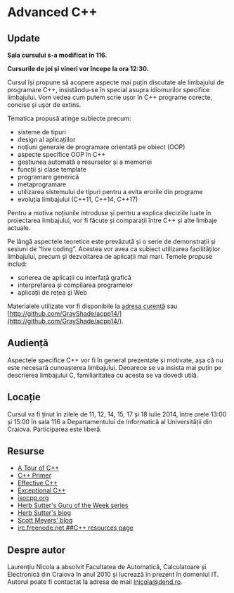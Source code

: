 ﻿# Advanced C++

## Update

**Sala cursului s-a modificat în 116.**

**Cursurile de joi și vineri vor începe la ora 12:30.**

Cursul își propune să acopere aspecte mai puțin discutate ale limbajului de programare C++, insistându-se în special asupra idiomurilor specifice limbajului. Vom vedea cum putem scrie ușor în C++ programe corecte, concise și ușor de extins.

Tematica propusă atinge subiecte precum:

  * sisteme de tipuri
  * design al aplicațiilor
  * noțiuni generale de programare orientată pe obiect (OOP)
  * aspecte specifice OOP în C++
  * gestiunea automată a resurselor și a memoriei
  * funcții și clase template
  * programare generică
  * metaprogramare
  * utilizarea sistemului de tipuri pentru a evita erorile din programe
  * evoluția limbajului (C++11, C++14, C++17)

Pentru a motiva noțiunile introduse și pentru a explica deciziile luate în proiectarea limbajului, vor fi făcute și comparații între C++ și alte limbaje actuale.

Pe lângă aspectele teoretice este prevăzută și o serie de demonstrații și sesiuni de “live coding”. Acestea vor avea ca subiect utilizarea facilităților limbajului, precum și dezvoltarea de aplicații mai mari. Temele propuse includ:

  * scrierea de aplicații cu interfață grafică
  * interpretarea și compilarea programelor
  * aplicații de rețea și Web

Materialele utilizate vor fi disponibile la [adresa curentă](http://github.com/GrayShade/acpp14/) sau [http://github.com/GrayShade/acpp14/](http://github.com/GrayShade/acpp14/).

## Audiență

Aspectele specifice C++ vor fi în general prezentate și motivate, așa că nu este necesară cunoașterea limbajului. Deoarece se va insista mai puțin pe descrierea limbajului C, familiaritatea cu acesta se va dovedi utilă.

## Locație

Cursul va fi ținut în zilele de 11, 12, 14, 15, 17 și 18 iulie 2014, între orele 13:00 și 15:00 în sala 116 a Departamentului de Informatică al Universității din Craiova. Participarea este liberă.

## Resurse

  * [A Tour of C++](http://www.amazon.com/Tour-In-Depth-Series-Bjarne-Stroustrup/dp/0321958314)
  * [C++ Primer](http://www.informit.com/store/c-plus-plus-primer-9780321714114)
  * [Effective C++](http://www.informit.com/store/effective-c-plus-plus-55-specific-ways-to-improve-your-9780321334879)
  * [Exceptional C++](http://www.gotw.ca/publications/xc++.htm)
  * [isocpp.org](http://www.isocpp.org/)
  * [Herb Sutter's Guru of the Week series](http://herbsutter.com/gotw/)
  * [Herb Sutter's blog](http://herbsutter.com/)
  * [Scott Meyers' blog](http://scottmeyers.blogspot.com/)
  * [irc.freenode.net ##C++ resources page](http://jcatki.no-ip.org/fncpp/Resources)

## Despre autor

Laurențiu Nicola a absolvit Facultatea de Automatică, Calculatoare și Electronică din Craiova în anul 2010 și lucrează în prezent în domeniul IT. Autorul poate fi contactat la adresa de mail [lnicola@dend.ro](mailto:lnicola@dend.ro).

